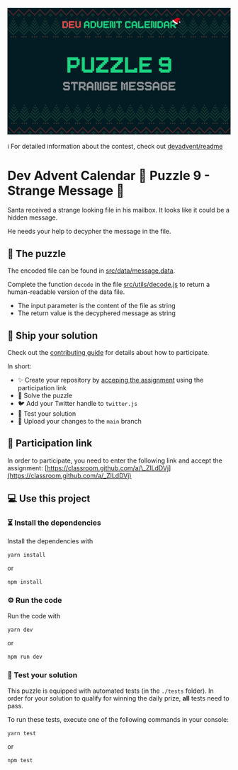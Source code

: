![](README.cover.jpg)

ℹ️ For detailed information about the contest, check out [devadvent/readme](https://github.com/devadvent/readme/)

# Dev Advent Calendar 🎅 Puzzle 9 - Strange Message 📜

Santa received a strange looking file in his mailbox. It looks like it could be a hidden message.

He needs your help to decypher the message in the file.

## 🧩 The puzzle

The encoded file can be found in [src/data/message.data](src/data/message.data).

Complete the function `decode` in the file [src/utils/decode.js](src/utils/decode.js) to return a human-readable version of the data file.

-   The input parameter is the content of the file as string
-   The return value is the decyphered message as string

## 🚢 Ship your solution

Check out the [contributing guide](https://github.com/devadvent/readme/blob/main/CONTRIBUTING.md) for details about how to participate.

In short:

-   ✨ Create your repository by [acceping the assignment](https://classroom.github.com/a/_ZlLdDVj) using the participation link
-   🧩 Solve the puzzle
-   🐦 Add your Twitter handle to `twitter.js`
-   🤖 Test your solution
-   🚀 Upload your changes to the `main` branch

## 🔗 Participation link

In order to participate, you need to enter the following link and accept the assignment:
[https://classroom.github.com/a/\_ZlLdDVj](https://classroom.github.com/a/_ZlLdDVj)

## 💻 Use this project

### ⏳ Install the dependencies

Install the dependencies with

```bash
yarn install
```

or

```bash
npm install
```

### ⚙️ Run the code

Run the code with

```bash
yarn dev
```

or

```bash
npm run dev
```

### 🤖 Test your solution

This puzzle is equipped with automated tests (in the `./tests` folder). In order for your solution to qualify for winning the daily prize, **all** tests need to pass.

To run these tests, execute one of the following commands in your console:

```bash
yarn test
```

or

```bash
npm test
```
